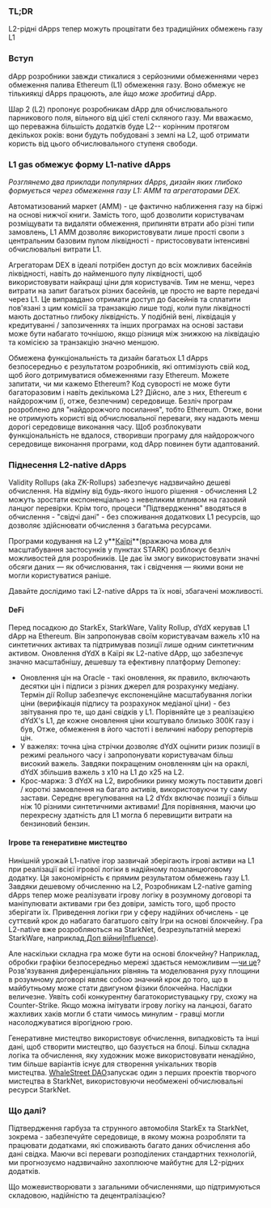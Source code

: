 ### TL;DR

L2-рідні dApps тепер можуть процвітати без традиційних обмежень газу L1

### Вступ

dApp розробники завжди стикалися з серйозними обмеженнями через обмеження палива Ethereum (L1) обмеження газу. Воно обмежує не тільки*як*ці dApps працюють, але й*що може зробити*ці dApp.

Шар 2 (L2) пропонує розробникам dApp для обчислювального парникового поля, вільного від цієї стелі скляного газу. Ми вважаємо, що переважна більшість додатків буде L2-- корінним протягом декількох років: вони будуть побудовані з землі на L2, щоб отримати користь від цього обчислювального ступеня свободи.

### L1 gas обмежує форму L1-native dApps

*Розглянемо два приклади популярних dApps, дизайн яких глибоко формується через обмеження газу L1: AMM та агрегаторами DEX.*

Автоматизований маркет (AMM) - це фактично наближення газу на біржі на основі нижчої книги. Замість того, щоб дозволити користувачам розміщувати та видаляти обмеження, припиняти втрати або різні типи замовлень, L1 AMM дозволяє використовувати лише прості свопи з центральним базовим пулом ліквідності - пристосовувати інтенсивні обчислювальні витрати L1.

Агрегаторам DEX в ідеалі потрібен доступ до всіх можливих басейнів ліквідності, навіть до найменшого пулу ліквідності, щоб використовувати найкращі ціни для користувачів. Тим не менш, через витрати на запит багатьох різних басейнів, це просто не варте передачі через L1. Це виправдано отримати доступ до басейнів та сплатити пов'язані з цим комісії за транзакцію лише тоді, коли пули ліквідності мають достатньо глибоку ліквідність. У подібній вені, ліквідація у кредитуванні / запозиченнях та інших програмах на основі застави може бути набагато точнішою, якщо різниця між знижкою на ліквідацію та комісією за транзакцію значно меншою.

Обмежена функціональність та дизайн багатьох L1 dApps безпосередньо є результатом розробників, які оптимізують свій код, щоб його дотримуватися обмеженнями газу Ethereum. Можете запитати, чи ми кажемо Ethereum? Код суворості не може бути багаторазовим і навіть декількома L2? Дійсно, але з них, Ethereum є найдорожчим (і, отже, безпечним) середовище. Безліч програм розроблено для "найдорожчого посилання", тобто Ethereum. Отже, вони не отримують користі від обчислювальної переваги, яку надають менш дорогі середовище виконання часу. Щоб розблокувати функціональність не вдалося, створивши програму для найдорожчого середовище виконання програми, код dApp повинен бути адаптований.

### Піднесення L2-native dApps

Validity Rollups (aka ZK-Rollups) забезпечує надзвичайно дешеві обчислення. На відміну від будь-якого іншого рішення - обчислення L2 можуть зростати експоненціально з невеликим впливом на газовий ланцюг перевірки. Крім того, процеси "Підтвердження" вводяться в обчислення - "свідчі дані" - без споживання додаткових L1 ресурсів, що дозволяє здійснювати обчислення з багатьма ресурсами.

Програми кодування на L2 у**[Каїрі](https://www.cairo-lang.org/)**(вражаюча мова для масштабування застосунків у пунктах STARK) розблокує безліч можливостей для розробників. Це дає їм змогу використовувати значні обсяги даних — як обчислювання, так і свідчення — якими вони не могли користуватися раніше.

Давайте дослідимо такі L2-native dApps та їх нові, збагачені можливості.

#### DeFi

Перед посадкою до StarkEx, StarkWare, Vality Rollup, dYdX керував L1 dApp на Ethereum. Він запропонував своїм користувачам важель х10 на синтетичних активах та підтримував позиції лише одним синтетичним активом. Оновлення dYdX в Каїрі як L2-native dApp, що забезпечує значно масштабнішу, дешевшу та ефективну платформу Demoney:

* Оновлення цін на Oracle - такі оновлення, як правило, включають десятки цін і підписи з різних джерел для розрахунку медіану. Термін дії Rollup забезпечує експоненційне масштабування логіки ціни (верифікація підпису та розрахунок медіаної ціни) - без звітування про те, що дані свідків у L1. Порівняйте це з реалізацією dYdX's L1, де кожне оновлення ціни коштувало близько 300К газу і був, Отже, обмеження в його частоті і величині набору репортерів цін.
* У важелях: точна ціна стрічки дозволяє dYdX оцінити ризик позиції в режимі реального часу і запропонувати користувачам більш високий важель. Завдяки покращеним оновленням цін на ораклі, dYdX збільшив важель з x10 на L1 до x25 на L2.
* Крос-маржа: З dYdX на L2, виробники ринку можуть поставити довгі / короткі замовлення на багато активів, використовуючи ту саму застави. Середнє врегулювання на L2 dYdx включає позиції з більш ніж 10 різними синтетичними активами! Для порівняння, маючи цю перехресну здатність для L1 могла б перевищити витрати на бензиновий бензин.

#### Ігрове та генеративне мистецтво

Нинішній урожай L1-native ігор зазвичай зберігають ігрові активи на L1 при реалізації всієї ігрової логіки в надійному позаланцюговому додатку. Ця закономірність є прямим результатом обмежень газу L1. Завдяки дешевому обчисленню на L2, Розробникам L2-native gaming dApps тепер може реалізувати ігрову логіку в розумному договорі та маніпулювати активами гри без довіри, замість того, щоб просто зберігати їх. Приведення логіки гри у сферу надійних обчислень - це суттєвий крок до набагато багатшого світу Ігри на основі блокчейну. Гра L2-native вже розробляються на StarkNet, безрезультатній мережі StarkWare, наприклад,[Доп війни](https://github.com/dopedao/RYO)і[Influence](https://medium.com/influenceth/influence-to-launch-on-starknet-afd3c26ea25a)).

Але наскільки складна гра може бути на основі блокчейну? Наприклад, обробки графіки безпосередньо мережі здається неможливим —[чи це](https://twitter.com/guiltygyoza/status/1449637155001798657)? Розв'язування диференціальних рівнянь та моделювання руху площини в розумному договорі являє собою значний крок до того, що в майбутньому може стати двигуном фізики блокчейна. Наслідки величезне. Уявіть собі конкурентну багатокористувацьку гру, схожу на Counter-Strike. Якщо можна імітувати ігрову логіку на ланцюзі, багато жахливих хаків могли б стати чимось минулим - гравці могли насолоджуватися вірогідною грою.

Генеративне мистецтво використовує обчислення, випадковість та інші дані, щоб створити мистецтво, що базується на блоці. Більш складна логіка та обчислення, яку художник може використовувати ненадійно, тим більше варіантів існує для створення унікальних творів мистецтва. [WhaleStreet DAO](https://blog.whalestreet.xyz/whalestreet-dao-to-launch-gen-art-ecosystem-on-ethereum-with-starknet/)запускає один з перших проектів творчого мистецтва в StarkNet, використовуючи необмежені обчислювальні ресурси StarkNet.

### Що далі?

Підтвердження гарбуза та струнного автомобіля StarkEx та StarkNet, зокрема - забезпечуйте середовище, в якому можна розробляти та працювати додатками, які споживають багато даних обчислення або дані свідка. Маючи всі переваги розподілених стандартних технологій, ми прогнозуємо надзвичайно захоплююче майбутнє для L2-рідних додатків.

Що може*ви*створювати з загальними обчисленнями, що підтримуються складовою, надійністю та децентралізацією?